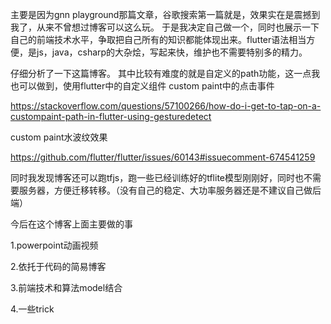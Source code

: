 主要是因为gnn playground那篇文章，谷歌搜索第一篇就是，效果实在是震撼到我了，从来不曾想过博客可以这么玩。
于是我决定自己做一个，同时也展示一下自己的前端技术水平，争取把自己所有的知识都能体现出来。flutter语法相当方便，是js，java，csharp的大杂烩，写起来快，维护也不需要特别多的精力。

仔细分析了一下这篇博客。
其中比较有难度的就是自定义的path功能，这一点我也可以做到，使用flutter中的自定义组件
custom paint中的点击事件

https://stackoverflow.com/questions/57100266/how-do-i-get-to-tap-on-a-custompaint-path-in-flutter-using-gesturedetect

custom paint水波纹效果

https://github.com/flutter/flutter/issues/60143#issuecomment-674541259

同时我发现博客还可以跑tfjs，跑一些已经训练好的tflite模型刚刚好，同时也不需要服务器，方便迁移转移。（没有自己的稳定、大功率服务器还是不建议自己做后端）

今后在这个博客上面主要做的事

1.powerpoint动画视频

2.依托于代码的简易博客

3.前端技术和算法model结合

4.一些trick















































